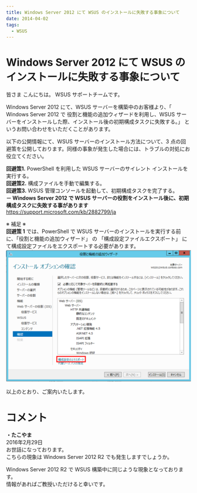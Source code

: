 ```yaml
---
title: Windows Server 2012 にて WSUS のインストールに失敗する事象について
date: 2014-04-02
tags:
  - WSUS
---
```


# Windows Server 2012 にて WSUS のインストールに失敗する事象について
皆さま こんにちは。 WSUS サポートチームです。

Windows Server 2012 にて、WSUS サーバーを構築中のお客様より、「 Windows Server 2012 で 役割と機能の追加ウィザードを利用し、WSUS サーバーをインストールした際、インストール後の初期構成タスクに失敗する。」 というお問い合わせをいただくことがあります。  

以下の公開情報にて、WSUS サーバーのインストール方法について、3 点の回避策を公開しております。同様の事象が発生した場合には、トラブルの対処にお役立てください。  

**回避策1.** PowerShell を利用した WSUS サーバーのサイレント インストールを実行する。  
**回避策2.** 構成ファイルを手動で編集する。  
**回避策3.** WSUS 管理コンソールを起動して、初期構成タスクを完了する。  
**－ Windows Server 2012 で WSUS サーバーの役割をインストール後に、初期構成タスクに失敗する事があります**  
https://support.microsoft.com/kb/2882799/ja  


※ 補足 ※  
**回避策 1** では、PowerShell で WSUS サーバーのインストールを実行する前に、「役割と機能の追加ウィザード」 の 「構成設定ファイルエクスポート」 にて構成設定ファイルをエクスポートする必要があります。  
![](2014-04-02_02/2014-04-02_02_01.png)  

以上のとおり、ご案内いたします。  

# コメント  
**・たこやま**  
2016年2月29日  
お世話になっております。  
こちらの現象は Windows Server 2012 R2 でも発生しますでしょうか。  

Windows Server 2012 R2 で WSUS 構築中に同じような現象となっております。  
情報があればご教授いただけると幸いです。  




